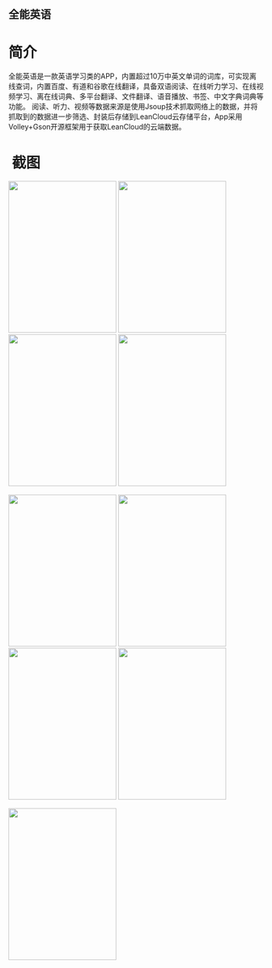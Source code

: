 ## 全能英语

# 简介

全能英语是一款英语学习类的APP，内置超过10万中英文单词的词库，可实现离线查词，内置百度、有道和谷歌在线翻译，具备双语阅读、在线听力学习、在线视频学习、离在线词典、多平台翻译、文件翻译、语音播放、书签、中文字典词典等功能。 阅读、听力、视频等数据来源是使用Jsoup技术抓取网络上的数据，并将抓取到的数据进一步筛选、封装后存储到LeanCloud云存储平台，App采用Volley+Gson开源框架用于获取LeanCloud的云端数据。

#  截图

<p>
  <img src="https://github.com/Veeson/allenglish/blob/master/screenshot/Screenshot_2017-05-30-09-02-00-595_com.lws.alleng.png" width="213" height="300"/>
  <img src="https://github.com/Veeson/allenglish/blob/master/screenshot/Screenshot_2017-06-01-14-37-14-206_com.lws.alleng.png" width="213" height="300"/>
  <img src="https://github.com/Veeson/allenglish/blob/master/screenshot/Screenshot_2017-05-30-09-02-39-378_com.lws.alleng.png" width="213" height="300"/>
  <img src="https://github.com/Veeson/allenglish/blob/master/screenshot/Screenshot_2017-05-30-09-02-49-908_com.lws.alleng.png" width="213" height="300"/>
</p>

<p>
  <img src="https://github.com/Veeson/allenglish/blob/master/screenshot/Screenshot_2017-05-30-09-03-54-319_com.lws.alleng.png" width="213" height="300"/>
  <img src="https://github.com/Veeson/allenglish/blob/master/screenshot/Screenshot_2017-05-30-09-05-20-104_com.lws.alleng.png" width="213" height="300"/>
  <img src="https://github.com/Veeson/allenglish/blob/master/screenshot/Screenshot_2017-06-01-14-45-44-842_com.lws.alleng.png" width="213" height="300"/>
  <img src="https://github.com/Veeson/allenglish/blob/master/screenshot/Screenshot_2017-05-30-09-04-08-646_com.lws.alleng.png" width="213" height="300"/>
</p>

<p>
  <img src="https://github.com/Veeson/allenglish/blob/master/screenshot/Screenshot_2017-05-30-09-04-02-070_com.lws.alleng.png" width="213" height="300"/>
</p>
